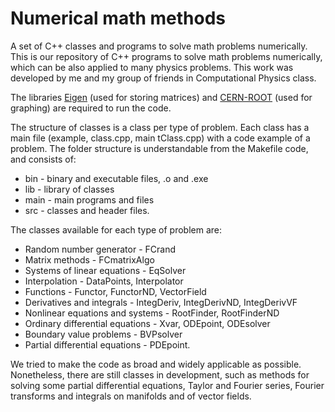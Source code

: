 # Numerical math methods
A set of C++ classes and programs to solve math problems numerically.
This is our repository of C++ programs to solve math problems numerically, which can be also applied to many physics problems. This work was developed by me and my group of friends in Computational Physics class.

The libraries [Eigen](https://eigen.tuxfamily.org/) (used for storing matrices) and [CERN-ROOT](https://cern.root/) (used for graphing) are required to run the code.

The structure of classes is a class per type of problem. Each class has a main file (example, class.cpp, main tClass.cpp) with a code example of a problem. The folder structure is understandable from the Makefile code, and consists of:

- bin - binary and executable files, .o and .exe
- lib - library of classes
- main - main programs and files
- src - classes and header files.

The classes available for each type of problem are:

- Random number generator - FCrand
- Matrix methods - FCmatrixAlgo
- Systems of linear equations - EqSolver
- Interpolation - DataPoints, Interpolator
- Functions - Functor, FunctorND, VectorField
- Derivatives and integrals - IntegDeriv, IntegDerivND, IntegDerivVF
- Nonlinear equations and systems - RootFinder, RootFinderND
- Ordinary differential equations - Xvar, ODEpoint, ODEsolver
- Boundary value problems - BVPsolver
- Partial differential equations - PDEpoint.

We tried to make the code as broad and widely applicable as possible. Nonetheless, there are still classes in development, such as methods for solving some partial differential equations, Taylor and Fourier series, Fourier transforms and integrals on manifolds and of vector fields.
